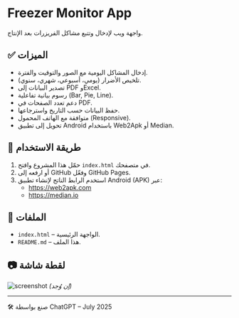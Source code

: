 
# Freezer Monitor App

واجهة ويب لإدخال وتتبع مشاكل الفريزرات بعد الإنتاج.

## ✅ الميزات

- إدخال المشاكل اليومية مع الصور والتوقيت والفترة.
- تلخيص الأضرار (يومي، أسبوعي، شهري، سنوي).
- تصدير البيانات إلى PDF وExcel.
- رسوم بيانية تفاعلية (Bar, Pie, Line).
- دعم تعدد الصفحات في PDF.
- حفظ البيانات حسب التاريخ واسترجاعها.
- متوافقة مع الهاتف المحمول (Responsive).
- تحويل إلى تطبيق Android باستخدام Web2Apk أو Median.

## 🚀 طريقة الاستخدام

1. حمّل هذا المشروع وافتح `index.html` في متصفحك.
2. أو ارفعه إلى GitHub وفعّل GitHub Pages.
3. استخدم الرابط الناتج لإنشاء تطبيق Android (APK) عبر:
   - https://web2apk.com
   - https://median.io

## 📁 الملفات

- `index.html` – الواجهة الرئيسية.
- `README.md` – هذا الملف.

## 📷 لقطة شاشة

![screenshot](screenshot.png) *(إن وُجد)*

---

🛠 صنع بواسطة ChatGPT – July 2025
